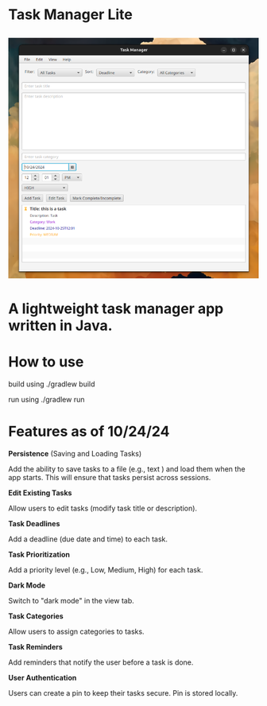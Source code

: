 # Task Manager Lite
![Task Manager Lite](task.png)
---------------------------------------------------------------------------
# A lightweight task manager app written in Java. 

# How to use
build using ./gradlew build

run using ./gradlew run
# Features as of 10/24/24
**Persistence** (Saving and Loading Tasks)

Add the ability to save tasks to a file (e.g., text ) and load them when the app starts. This will ensure that tasks persist across sessions.

**Edit Existing Tasks**

   Allow users to edit tasks (modify task title or description).

**Task Deadlines**

   Add a deadline (due date and time) to each task.

**Task Prioritization**

   Add a priority level (e.g., Low, Medium, High) for each task.

**Dark Mode**

   Switch to "dark mode" in the view tab. 
   
**Task Categories**

Allow users to assign categories to tasks.

**Task Reminders**

Add reminders that notify the user before a task is done. 

**User Authentication**

Users can create a pin to keep their tasks secure. Pin is stored locally.